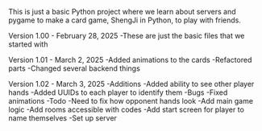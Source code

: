 This is just a basic Python project where we learn about servers and pygame to make a card game, ShengJi in Python, to play with friends.

Version 1.00 - February 28, 2025
  -These are just the basic files that we started with

Version 1.01 - March 2, 2025
  -Added animations to the cards
  -Refactored parts
  -Changed several backend things

Version 1.02 - March 3, 2025
  -Additions
    -Added ability to see other player hands
    -Added UUIDs to each player to identify them
  -Bugs
    -Fixed animations 
  -Todo
    -Need to fix how opponent hands look
    -Add main game logic
    -Add rooms accessible with codes
    -Add start screen for player to name themselves
	-Set up server 
